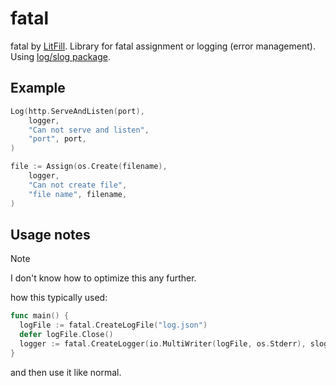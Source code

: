# fatal

fatal by [LitFill](https://github.com/LitFill).
Library for fatal assignment or logging (error management).
Using [log/slog package](https://pkg.go.dev/log/slog).

## Example

```go
Log(http.ServeAndListen(port),
    logger,
    "Can not serve and listen",
    "port", port,
)

file := Assign(os.Create(filename),
    logger,
    "Can not create file",
    "file name", filename,
)
```

## Usage notes

> [!NOTE]
> I don't know how to optimize this any further.

how this typically used:

```go
func main() {
  logFile := fatal.CreateLogFile("log.json")
  defer logFile.Close()
  logger := fatal.CreateLogger(io.MultiWriter(logFile, os.Stderr), slog.LevelInfo)
}
```

and then use it like normal.
